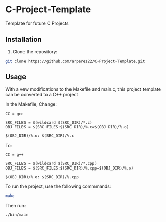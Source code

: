 # C-Project-Template
Template for future C Projects

## Installation
1. Clone the repository:
```bash
git clone https://github.com/arperez22/C-Project-Template.git
```

## Usage
With a vew modifications to the Makefile and main.c, this project template can be converted to a C++ project

In the Makefile, Change:
```
CC = gcc

SRC_FILES = $(wildcard $(SRC_DIR)/*.c)
OBJ_FILES = $(SRC_FILES:$(SRC_DIR)/%.c=$(OBJ_DIR)/%.o)

$(OBJ_DIR)/%.o: $(SRC_DIR)/%.c
```
To:
```
CC = g++

SRC_FILES = $(wildcard $(SRC_DIR)/*.cpp)
OBJ_FILES = $(SRC_FILES:$(SRC_DIR)/%.cpp=$(OBJ_DIR)/%.o)

$(OBJ_DIR)/%.o: $(SRC_DIR)/%.cpp
```

To run the project, use the following commmands:
```bash
make
```
Then run:
```bash
./bin/main
```